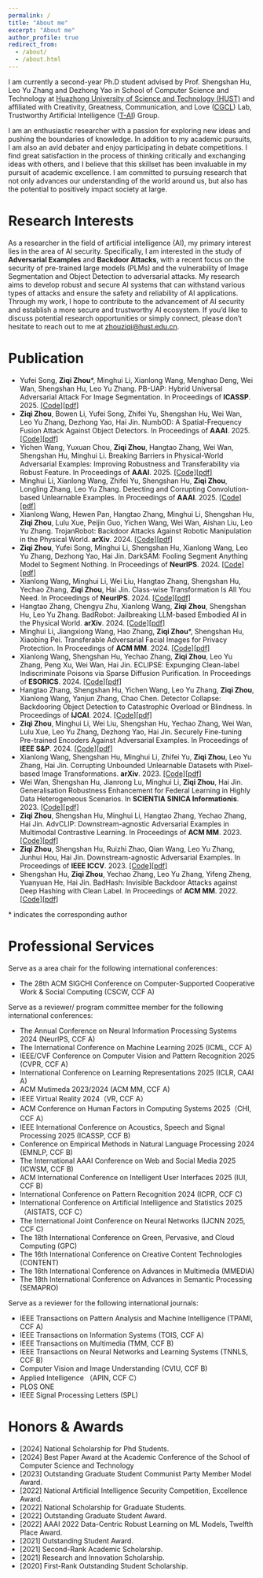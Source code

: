 ```yaml
---
permalink: /
title: "About me"
excerpt: "About me"
author_profile: true
redirect_from: 
  - /about/
  - /about.html
---
```

I am currently a second-year Ph.D student advised by Prof. Shengshan Hu, Leo Yu Zhang and Dezhong Yao in School of Computer Science and Technology at [Huazhong University of Science and Technology (HUST)](https://www.hust.edu.cn) and  affiliated with Creativity, Greatness, Communication, and Love ([CGCL](http://grid.hust.edu.cn)) Lab, Trustworthy Artificial Intelligence ([T-AI](http://trustai.group)) Group.

I am an enthusiastic researcher with a passion for exploring new ideas and pushing the boundaries of knowledge. In addition to my academic pursuits, I am also an avid debater and enjoy participating in debate competitions. I find great satisfaction in the process of thinking critically and exchanging ideas with others, and I believe that this skillset has been invaluable in my pursuit of academic excellence. I am committed to pursuing research that not only advances our understanding of the world around us, but also has the potential to positively impact society at large.

Research Interests
======
As a researcher in the field of artificial intelligence (AI), my primary interest lies in the area of AI security. Specifically, I am interested in the study of **Adversarial Examples** and **Backdoor Attacks**, with a recent focus on the security of pre-trained large models (PLMs) and the vulnerability of Image Segmentation and Object Detection to adversarial attacks. My research aims to develop robust and secure AI systems that can withstand various types of attacks and ensure the safety and reliability of AI applications. Through my work, I hope to contribute to the advancement of AI security and establish a more secure and trustworthy AI ecosystem. If you’d like to discuss potential research opportunities or simply connect, please don’t hesitate to reach out to me at zhouziqi@hust.edu.cn.

Publication 
======
- Yufei Song, **Ziqi Zhou***, Minghui Li, Xianlong Wang, Menghao Deng, Wei Wan, Shengshan Hu, Leo Yu Zhang.
PB-UAP: Hybrid Universal Adversarial Attack For Image Segmentation.
In Proceedings of **ICASSP**. 2025. [[Code]](xxxxx)[[pdf]](xxxxx)
- **Ziqi Zhou**, Bowen Li, Yufei Song, Zhifei Yu, Shengshan Hu, Wei Wan, Leo Yu Zhang, Dezhong Yao, Hai Jin.
 NumbOD: A Spatial-Frequency Fusion Attack Against Object Detectors.
In Proceedings of **AAAI**. 2025. [[Code]](xxxxx)[[pdf]](xxxxx)
- Yichen Wang, Yuxuan Chou, **Ziqi Zhou**, Hangtao Zhang, Wei Wan, Shengshan Hu, Minghui Li.
Breaking Barriers in Physical-World Adversarial Examples: Improving Robustness and Transferability via Robust Feature.
In Proceedings of **AAAI**. 2025. [[Code]](xxxxx)[[pdf]](xxxxx)
- Minghui Li, Xianlong Wang, Zhifei Yu, Shengshan Hu, **Ziqi Zhou**, Longling Zhang, Leo Yu Zhang.
Detecting and Corrupting Convolution-based Unlearnable Examples.
In Proceedings of **AAAI**. 2025. [[Code]](xxxxx)[[pdf]](xxxxx)
- Xianlong Wang, Hewen Pan, Hangtao Zhang, Minghui Li, Shengshan Hu, **Ziqi Zhou**, Lulu Xue, Peijin Guo, Yichen Wang, Wei Wan, Aishan Liu, Leo Yu Zhang.
TrojanRobot: Backdoor Attacks Against Robotic Manipulation in the Physical World.
**arXiv**. 2024.  [[Code]](https://arxiv.org/abs/2411.11683)[[pdf]](https://arxiv.org/abs/2411.11683)
- **Ziqi Zhou**, Yufei Song, Minghui Li, Shengshan Hu, Xianlong Wang, Leo Yu Zhang, Dezhong Yao, Hai Jin.
DarkSAM: Fooling Segment Anything Model to Segment Nothing.
In Proceedings of **NeurIPS**. 2024. [[Code]](https://arxiv.org/abs/2404.11357)[[pdf]](https://arxiv.org/abs/2404.11357)
- Xianlong Wang, Minghui Li, Wei Liu, Hangtao Zhang, Shengshan Hu, Yechao Zhang, **Ziqi Zhou**, Hai Jin.
Class-wise Transformation Is All You Need.
In Proceedings of **NeurIPS**. 2024. [[Code]](https://arxiv.org/abs/2404.11357)[[pdf]](https://arxiv.org/abs/2404.11357)
- Hangtao Zhang, Chengyu Zhu, Xianlong Wang, **Ziqi Zhou**, Shengshan Hu, Leo Yu Zhang.
BadRobot: Jailbreaking LLM-based Embodied AI in the Physical World.
**arXiv**. 2024.  [[Code]](https://arxiv.org/abs/2407.20242)[[pdf]](https://arxiv.org/abs/2407.20242)
- Minghui Li, Jiangxiong Wang, Hao Zhang, **Ziqi Zhou***, Shengshan Hu, Xiaobing Pei.
Transferable Adversarial Facial Images for Privacy Protection.
In Proceedings of **ACM MM**. 2024. [[Code]](xxxxxx)[[pdf]](xxxxx)
- Xianlong Wang, Shengshan Hu, Yechao Zhang, **Ziqi Zhou**, Leo Yu Zhang, Peng Xu, Wei Wan, Hai Jin.
ECLIPSE: Expunging Clean-label Indiscriminate Poisons via Sparse Diffusion Purification.
In Proceedings of **ESORICS**. 2024.  [[Code]](xxxxx)[[pdf]](xxxxxx)
- Hangtao Zhang, Shengshan Hu, Yichen Wang, Leo Yu Zhang, **Ziqi Zhou**, Xianlong Wang, Yanjun Zhang, Chao Chen.
Detector Collapse: Backdooring Object Detection to Catastrophic Overload or Blindness.
In Proceedings of **IJCAI**. 2024. [[Code]](https://arxiv.org/abs/2404.11357)[[pdf]](https://arxiv.org/abs/2404.11357)
- **Ziqi Zhou**, Minghui Li, Wei Liu, Shengshan Hu,  Yechao Zhang, Wei Wan, Lulu Xue, Leo Yu Zhang, Dezhong Yao, Hai Jin.
Securely Fine-tuning Pre-trained Encoders Against Adversarial Examples.
In Proceedings of **IEEE S&P**. 2024.  [[Code]](https://arxiv.org/abs/2403.10801)[[pdf]](https://arxiv.org/abs/2403.10801)
- Xianlong Wang, Shengshan Hu, Minghui Li, Zhifei Yu, **Ziqi Zhou**, Leo Yu Zhang, Hai Jin.
Corrupting Unbounded Unlearnable Datasets with Pixel-based Image Transformations.
**arXiv**. 2023.  [[Code]](xxxxx)[[pdf]](https://arxiv.org/abs/2311.18403)
- Wei Wan, Shengshan Hu, Jianrong Lu, Minghui Li, **Ziqi Zhou**, Hai Jin.
Generalisation Robustness Enhancement for Federal Learning in Highly Data Heterogeneous Scenarios.
In **SCIENTIA SINICA Informationis**. 2023.  [[Code]](xxxxx)[[pdf]](xxxx)
- **Ziqi Zhou**, Shengshan Hu, Minghui Li, Hangtao Zhang, Yechao Zhang, Hai Jin.
AdvCLIP: Downstream-agnostic Adversarial Examples in Multimodal Contrastive Learning.
In Proceedings of **ACM MM**. 2023. [[Code]](https://github.com/CGCL-codes/AdvCLIP)[[pdf]](https://dl.acm.org/doi/10.1145/3581783.3612454)
- **Ziqi Zhou**, Shengshan Hu, Ruizhi Zhao, Qian Wang, Leo Yu Zhang, Junhui Hou, Hai Jin.
Downstream-agnostic Adversarial Examples.
In Proceedings of **IEEE ICCV**. 2023. [[Code]](https://github.com/CGCL-codes/AdvEncoder)[[pdf]](https://openaccess.thecvf.com/content/ICCV2023/papers/Zhou_Downstream-agnostic_Adversarial_Examples_ICCV_2023_paper.pdf)
- Shengshan Hu, **Ziqi Zhou**, Yechao Zhang, Leo Yu Zhang, Yifeng Zheng, Yuanyuan He, Hai Jin.
BadHash: Invisible Backdoor Attacks against Deep Hashing with Clean Label.
In Proceedings of **ACM MM**. 2022. [[Code]](https://github.com/CGCL-codes/BadHash)[[pdf]](https://dl.acm.org/doi/abs/10.1145/3503161.3548272)

\* indicates the corresponding author

Professional Services
======
Serve as a area chair for the following international conferences:
- The 28th ACM SIGCHI Conference on Computer-Supported Cooperative Work & Social Computing (CSCW, CCF A)
  
Serve as a reviewer/ program committee member for the following international conferences:
- The Annual Conference on Neural Information Processing Systems 2024 (NeurIPS, CCF A)
- The International Conference on Machine Learning 2025 (ICML, CCF A)
- IEEE/CVF Conference on Computer Vision and Pattern Recognition 2025 (CVPR, CCF A)
- International Conference on Learning Representations 2025 (ICLR, CAAI A)
- ACM Mutimeda 2023/2024 (ACM MM, CCF A)
- IEEE Virtual Reality 2024（VR, CCF A）
- ACM Conference on Human Factors in Computing Systems 2025（CHI, CCF A）
- IEEE International Conference on Acoustics, Speech and Signal Processing 2025 (ICASSP, CCF B)
- Conference on Empirical Methods in Natural Language Processing 2024 (EMNLP, CCF B)
- The International AAAI Conference on Web and Social Media 2025 (ICWSM, CCF B)
- ACM International Conference on Intelligent User Interfaces 2025 (IUI, CCF B)
- International Conference on Pattern Recognition 2024 (ICPR, CCF C)
- International Conference on Artificial Intelligence and Statistics 2025（AISTATS, CCF C）
- The International Joint Conference on Neural Networks (IJCNN 2025, CCF C)
- The 18th International Conference on Green, Pervasive, and Cloud Computing (GPC)
- The 16th International Conference on Creative Content Technologies (CONTENT)
- The 16th International Conference on Advances in Multimedia (MMEDIA)
- The 18th International Conference on Advances in Semantic Processing (SEMAPRO)
  
Serve as a reviewer for the following international journals:
- IEEE Transactions on Pattern Analysis and Machine Intelligence (TPAMI, CCF A)
- IEEE Transactions on Information Systems (TOIS, CCF A)
- IEEE Transactions on Multimedia (TMM, CCF B)
- IEEE Transactions on Neural Networks and Learning Systems (TNNLS, CCF B)
- Computer Vision and Image Understanding (CVIU, CCF B)
- Applied Intelligence （APIN, CCF C）
- PLOS ONE 
- IEEE Signal Processing Letters (SPL)

Honors & Awards
======
- [2024] National Scholarship for Phd Students.
- [2024] Best Paper Award at the Academic Conference of the School of Computer Science and Technology
- [2023] Outstanding Graduate Student Communist Party Member Model Award.
- [2022] National Artificial Intelligence Security Competition, Excellence Award.
- [2022] National Scholarship for Graduate Students.
- [2022] Outstanding Graduate Student Award.
- [2022] AAAI 2022 Data-Centric Robust Learning on ML Models, Twelfth Place Award.
- [2021] Outstanding Student Award.
- [2021] Second-Rank Academic Scholarship.
- [2021] Research and Innovation Scholarship.
- [2020] First-Rank Outstanding Student Scholarship.
